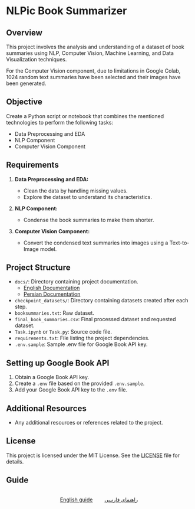 # NLPic Book Summarizer

## Overview
This project involves the analysis and understanding of a dataset of book summaries using NLP, Computer Vision, Machine Learning, and Data Visualization techniques. 

For the Computer Vision component, due to limitations in Google Colab, 1024 random text summaries have been selected and their images have been generated.

## Objective
Create a Python script or notebook that combines the mentioned technologies to perform the following tasks:
- Data Preprocessing and EDA
- NLP Component
- Computer Vision Component

## Requirements
1. **Data Preprocessing and EDA:**
   - Clean the data by handling missing values.
   - Explore the dataset to understand its characteristics.

2. **NLP Component:**
   - Condense the book summaries to make them shorter.

3. **Computer Vision Component:**
   - Convert the condensed text summaries into images using a Text-to-Image model.

## Project Structure
- `docs/`: Directory containing project documentation.
  - [English Documentation](./docs/README.md)
  - [Persian Documentation](./docs/README-Fa.md)
- `checkpoint_datasets/`: Directory containing datasets created after each step.
- `booksummaries.txt`: Raw dataset.
- `final_book_summaries.csv`: Final processed dataset and requested dataset.
- `Task.ipynb` or `Task.py`: Source code file.
- `requirements.txt`: File listing the project dependencies.
- `.env.sample`: Sample .env file for Google Book API key.

## Setting up Google Book API
1. Obtain a Google Book API key.
2. Create a `.env` file based on the provided `.env.sample`.
3. Add your Google Book API key to the `.env` file.

## Additional Resources
- Any additional resources or references related to the project.

## License
This project is licensed under the MIT License. See the [LICENSE](./LICENSE) file for details.

## Guide

<div style="display:flex;justify-content:center;">

<p style="margin-right:1rem;" align="center">
<a href="./docs/README.md">English guide</a>
</p>

<p style="margin-left:1rem;" align="center">
    <a href="./docs/README-Fa.md">راهنمای فارسی</a>
</p>

</div>